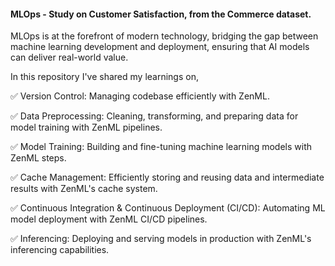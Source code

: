 #### MLOps - Study on Customer Satisfaction, from the Commerce dataset.

MLOps is at the forefront of modern technology, bridging the gap between machine learning development and deployment, ensuring that AI models can deliver real-world value.

In this repository I've shared my learnings on,

✅ Version Control: Managing codebase efficiently with ZenML.

✅ Data Preprocessing: Cleaning, transforming, and preparing data for model training with ZenML pipelines.

✅ Model Training: Building and fine-tuning machine learning models with ZenML steps.

✅ Cache Management: Efficiently storing and reusing data and intermediate results with ZenML's cache system.

✅ Continuous Integration & Continuous Deployment (CI/CD): Automating ML model deployment with ZenML CI/CD pipelines.

✅ Inferencing: Deploying and serving models in production with ZenML's inferencing capabilities.

